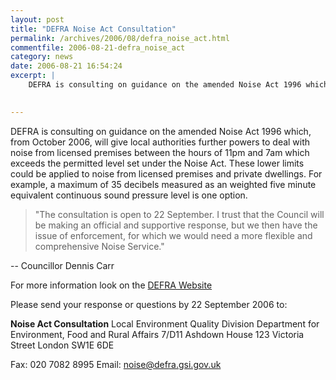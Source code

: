 ```yaml
---
layout: post
title: "DEFRA Noise Act Consultation"
permalink: /archives/2006/08/defra_noise_act.html
commentfile: 2006-08-21-defra_noise_act
category: news
date: 2006-08-21 16:54:24
excerpt: |
    DEFRA is consulting on guidance on the amended Noise Act 1996 which, from October 2006,  will give local authorities further powers to deal with noise from licensed premises between the hours of 11pm and 7am which exceeds the permitted level set under the Noise Act.  These lower limits could be applied to noise from licensed premises and private dwellings.  For example, a maximum of 35 decibels measured as an weighted five minute equivalent continuous sound pressure level is one option.
    

---
```


DEFRA is consulting on guidance on the amended Noise Act 1996 which, from October 2006, will give local authorities further powers to deal with noise from licensed premises between the hours of 11pm and 7am which exceeds the permitted level set under the Noise Act. These lower limits could be applied to noise from licensed premises and private dwellings. For example, a maximum of 35 decibels measured as an weighted five minute equivalent continuous sound pressure level is one option.

> "The consultation is open to 22 September. I trust that the Council will be making an official and supportive response, but we then have the issue of enforcement, for which we would need a more flexible and comprehensive Noise Service."

-- Councillor Dennis Carr

For more information look on the [DEFRA Website](http://www.defra.gov.uk/corporate/consult/noiseact-guidance/consultation.pdf)

Please send your response or questions by 22 September 2006 to:

**Noise Act Consultation**
Local Environment Quality Division
Department for Environment, Food and Rural Affairs
7/D11 Ashdown House
123 Victoria Street
London
SW1E 6DE

Fax: 020 7082 8995
Email: <noise@defra.gsi.gov.uk>
